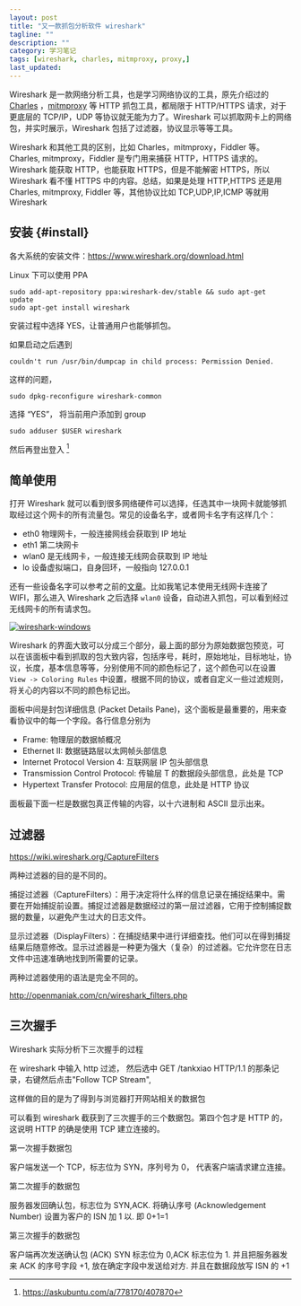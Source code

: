 ```yaml
---
layout: post
title: "又一款抓包分析软件 wireshark"
tagline: ""
description: ""
category: 学习笔记
tags: [wireshark, charles, mitmproxy, proxy,]
last_updated:
---
```


Wireshark 是一款网络分析工具，也是学习网络协议的工具，原先介绍过的 [Charles](/post/2016/11/android-http-proxy-debug.html) ，[mitmproxy](/post/2017/02/mitmproxy.html) 等 HTTP 抓包工具，都局限于 HTTP/HTTPS 请求，对于更底层的 TCP/IP，UDP 等协议就无能为力了。Wireshark 可以抓取网卡上的网络包，并实时展示，Wireshark 包括了过滤器，协议显示等等工具。

Wireshark 和其他工具的区别，比如 Charles，mitmproxy，Fiddler 等。Charles, mitmproxy，Fiddler 是专门用来捕获 HTTP，HTTPS 请求的。Wireshark 能获取 HTTP，也能获取 HTTPS，但是不能解密 HTTPS，所以 Wireshark 看不懂 HTTPS 中的内容。总结，如果是处理 HTTP,HTTPS 还是用 Charles, mitmproxy, Fiddler 等，其他协议比如 TCP,UDP,IP,ICMP 等就用 Wireshark

## 安装 {#install}

各大系统的安装文件：<https://www.wireshark.org/download.html>

Linux 下可以使用 PPA

    sudo add-apt-repository ppa:wireshark-dev/stable && sudo apt-get update
    sudo apt-get install wireshark

安装过程中选择 YES，让普通用户也能够抓包。

如果启动之后遇到

    couldn't run /usr/bin/dumpcap in child process: Permission Denied.

这样的问题，

    sudo dpkg-reconfigure wireshark-common

选择 “YES”， 将当前用户添加到 group

    sudo adduser $USER wireshark

然后再登出登入 [^q]

[^q]: https://askubuntu.com/a/778170/407870

## 简单使用

打开 Wireshark 就可以看到很多网络硬件可以选择，任选其中一块网卡就能够抓取经过这个网卡的所有流量包。常见的设备名字，或者网卡名字有这样几个：

- eth0 物理网卡，一般连接网线会获取到 IP 地址
- eth1 第二块网卡
- wlan0 是无线网卡，一般连接无线网会获取到 IP 地址
- lo 设备虚拟端口，自身回环，一般指向 127.0.0.1

还有一些设备名字可以参考之前的[文章](/post/2017/03/openwrt-settings-and-tips.html)。比如我笔记本使用无线网卡连接了 WIFI，那么进入 Wireshark 之后选择 `wlan0` 设备，自动进入抓包，可以看到经过无线网卡的所有请求包。

<a data-flickr-embed="true"  href="https://www.flickr.com/gp/einverne/6736b4" title="wireshark-windows"><img src="https://farm5.staticflickr.com/4625/25916169768_f83330e856_c.jpg" alt="wireshark-windows"></a><script async src="//embedr.flickr.com/assets/client-code.js" charset="utf-8"></script>

Wireshark 的界面大致可以分成三个部分，最上面的部分为原始数据包预览，可以在该面板中看到抓取的包大致内容，包括序号，耗时，原始地址，目标地址，协议，长度，基本信息等等，分别使用不同的颜色标记了，这个颜色可以在设置 `View -> Coloring Rules` 中设置，根据不同的协议，或者自定义一些过滤规则，将关心的内容以不同的颜色标记出。

面板中间是封包详细信息 (Packet Details Pane)，这个面板是最重要的，用来查看协议中的每一个字段。各行信息分别为

- Frame:   物理层的数据帧概况
- Ethernet II: 数据链路层以太网帧头部信息
- Internet Protocol Version 4: 互联网层 IP 包头部信息
- Transmission Control Protocol:  传输层 T 的数据段头部信息，此处是 TCP
- Hypertext Transfer Protocol:  应用层的信息，此处是 HTTP 协议

面板最下面一栏是数据包真正传输的内容，以十六进制和 ASCII 显示出来。

## 过滤器

https://wiki.wireshark.org/CaptureFilters

两种过滤器的目的是不同的。

捕捉过滤器（CaptureFilters）：用于决定将什么样的信息记录在捕捉结果中。需要在开始捕捉前设置。捕捉过滤器是数据经过的第一层过滤器，它用于控制捕捉数据的数量，以避免产生过大的日志文件。

显示过滤器（DisplayFilters）：在捕捉结果中进行详细查找。他们可以在得到捕捉结果后随意修改。显示过滤器是一种更为强大（复杂）的过滤器。它允许您在日志文件中迅速准确地找到所需要的记录。

两种过滤器使用的语法是完全不同的。

http://openmaniak.com/cn/wireshark_filters.php

## 三次握手

Wireshark 实际分析下三次握手的过程

在 wireshark 中输入 http 过滤， 然后选中 GET /tankxiao HTTP/1.1 的那条记录，右键然后点击"Follow TCP Stream",

这样做的目的是为了得到与浏览器打开网站相关的数据包

可以看到 wireshark 截获到了三次握手的三个数据包。第四个包才是 HTTP 的， 这说明 HTTP 的确是使用 TCP 建立连接的。

第一次握手数据包

客户端发送一个 TCP，标志位为 SYN，序列号为 0， 代表客户端请求建立连接。

第二次握手的数据包

服务器发回确认包，标志位为 SYN,ACK. 将确认序号 (Acknowledgement Number) 设置为客户的 ISN 加 1 以. 即 0+1=1

第三次握手的数据包

客户端再次发送确认包 (ACK) SYN 标志位为 0,ACK 标志位为 1. 并且把服务器发来 ACK 的序号字段 +1, 放在确定字段中发送给对方. 并且在数据段放写 ISN 的 +1

